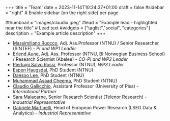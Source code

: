 +++
title = 'Team'
date = 2023-11-14T10:24:37+01:00
draft = false
#sidebar = "right" # Enable sidebar (on the right side) per page

#thumbnail = "images/claudio.jpeg"
#lead = "Example lead - highlighted near the title" # Lead text
#widgets = ["taglist","social", "categories"]
description =  "Example article description"
+++


* [Massimiliano Ruocco](https://www.sintef.no/en/all-employees/employee/massimiliano.ruocco/), Adj. Ass.Professor (NTNU) / Senior Researcher (SINTEF) - *PI and WP1 Leader* 
* [Erlend Aune](https://www.ntnu.no/ansatte/erlend.aune), Adj. Ass. Professor (NTNU, BI Norwegian Business School) / Research Scientist (Abelee) - *CO-PI and WP2 Leader*
* [Pierluigi Salvo Rossi](https://www.ntnu.edu/employees/pierluigi.salvorossi), Professor (NTNU), *WP3 Leader*
* [Espen Haugsdal](https://ntnu.no/ansatte/espen.haugsdal), PhD Student (NTNU)
* [Daesoo Lee](https://www.ntnu.edu/employees/daesoo.lee), PhD Student (NTNU)
* [Muhammad Asaad Cheema](https://www.ntnu.no/ansatte/asaad.cheema), PhD Student (NTNU)
* [Claudio Gallicchio](https://sites.google.com/site/cgallicch/), Assistant Professor (University of Pisa) - *International Partner*
* [Sara Malacarne](https://www.linkedin.com/in/sara-m-b59ab05b/), Senior Research Scientist (Telenor Research) - *Industrial Representative*
* [Gabriele Martinelli](https://www.linkedin.com/in/gabriele-martinelli-10bb1819/?originalSubdomain=no), Head of European Power Research (LSEG Data & Analytics) - *Industrial Representative*
